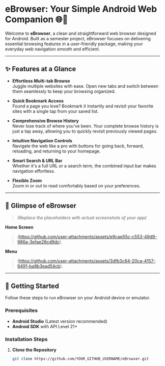 # eBrowser: Your Simple Android Web Companion 🌐📱

Welcome to **eBrowser**, a clean and straightforward web browser designed for Android. Built as a semester project, eBrowser focuses on delivering essential browsing features in a user-friendly package, making your everyday web navigation smooth and efficient.

---

## ✨ Features at a Glance

- **Effortless Multi-tab Browse**  
  Juggle multiple websites with ease. Open new tabs and switch between them seamlessly to keep your browsing organized.

- **Quick Bookmark Access**  
  Found a page you love? Bookmark it instantly and revisit your favorite sites with a single tap from your saved list.

- **Comprehensive Browse History**  
  Never lose track of where you've been. Your complete browse history is just a tap away, allowing you to quickly revisit previously viewed pages.

- **Intuitive Navigation Controls**  
  Navigate the web like a pro with buttons for going back, forward, reloading, and returning to your homepage.

- **Smart Search & URL Bar**  
  Whether it's a full URL or a search term, the combined input bar makes navigation effortless.

- **Flexible Zoom**  
  Zoom in or out to read comfortably based on your preferences.

---

## 📸 Glimpse of eBrowser

> _*(Replace the placeholders with actual screenshots of your app)*_

**Home Screen**  
> (https://github.com/user-attachments/assets/e9cae55c-c553-49d9-986a-3efae28cd9dc).

**Menu**  
> (https://github.com/user-attachments/assets/3dfb3c64-20ca-4157-8491-ba9b3ead54cb).
---

## 🚀 Getting Started

Follow these steps to run eBrowser on your Android device or emulator.

### Prerequisites

- **Android Studio** (Latest version recommended)
- **Android SDK** with API Level 21+

### Installation Steps

1. **Clone the Repository**
   ```bash
   git clone https://github.com/YOUR_GITHUB_USERNAME/eBrowser.git
